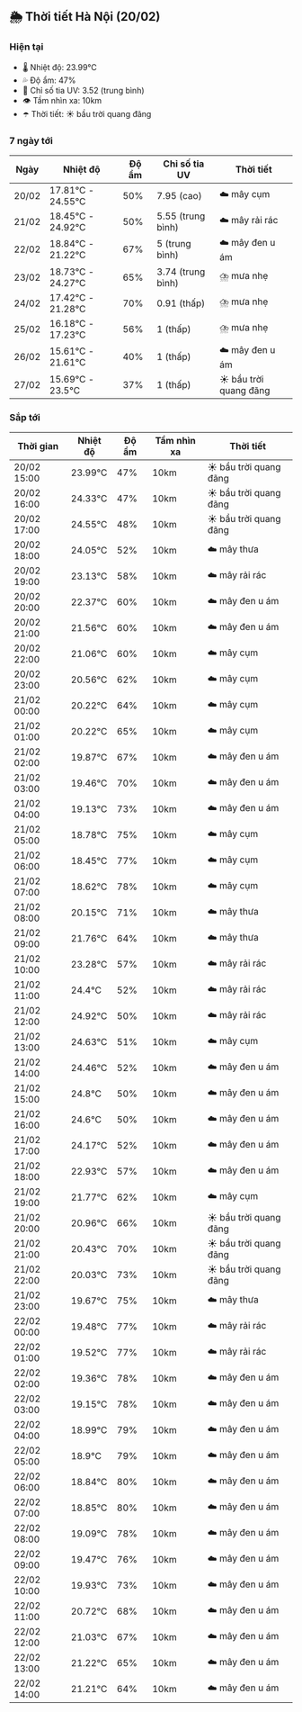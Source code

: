 ## 🌦️ Thời tiết Hà Nội (20/02)

### Hiện tại

- 🌡️ Nhiệt độ: 23.99℃
- 💦 Độ ẩm: 47%
- 🌟 Chỉ số tia UV: 3.52 (trung bình)
- 👁️ Tầm nhìn xa: 10km
- ☂️ Thời tiết: ☀️ bầu trời quang đãng

### 7 ngày tới

| Ngày | Nhiệt độ | Độ ẩm | Chỉ số tia UV | Thời tiết |
| --- | --- | --- | --- | --- |
| 20/02 | 17.81℃ - 24.55℃ | 50% | 7.95 (cao) | ☁️ mây cụm |
| 21/02 | 18.45℃ - 24.92℃ | 50% | 5.55 (trung bình) | ☁️ mây rải rác |
| 22/02 | 18.84℃ - 21.22℃ | 67% | 5 (trung bình) | ☁️ mây đen u ám |
| 23/02 | 18.73℃ - 24.27℃ | 65% | 3.74 (trung bình) | ⛈️ mưa nhẹ |
| 24/02 | 17.42℃ - 21.28℃ | 70% | 0.91 (thấp) | ⛈️ mưa nhẹ |
| 25/02 | 16.18℃ - 17.23℃ | 56% | 1 (thấp) | ⛈️ mưa nhẹ |
| 26/02 | 15.61℃ - 21.61℃ | 40% | 1 (thấp) | ☁️ mây đen u ám |
| 27/02 | 15.69℃ - 23.5℃ | 37% | 1 (thấp) | ☀️ bầu trời quang đãng |

### Sắp tới

| Thời gian | Nhiệt độ | Độ ẩm | Tầm nhìn xa | Thời tiết |
| --- | --- | --- | --- | --- |
| 20/02 15:00 | 23.99℃ | 47% | 10km | ☀️ bầu trời quang đãng |
| 20/02 16:00 | 24.33℃ | 47% | 10km | ☀️ bầu trời quang đãng |
| 20/02 17:00 | 24.55℃ | 48% | 10km | ☀️ bầu trời quang đãng |
| 20/02 18:00 | 24.05℃ | 52% | 10km | ☁️ mây thưa |
| 20/02 19:00 | 23.13℃ | 58% | 10km | ☁️ mây rải rác |
| 20/02 20:00 | 22.37℃ | 60% | 10km | ☁️ mây đen u ám |
| 20/02 21:00 | 21.56℃ | 60% | 10km | ☁️ mây đen u ám |
| 20/02 22:00 | 21.06℃ | 60% | 10km | ☁️ mây cụm |
| 20/02 23:00 | 20.56℃ | 62% | 10km | ☁️ mây cụm |
| 21/02 00:00 | 20.22℃ | 64% | 10km | ☁️ mây cụm |
| 21/02 01:00 | 20.22℃ | 65% | 10km | ☁️ mây cụm |
| 21/02 02:00 | 19.87℃ | 67% | 10km | ☁️ mây đen u ám |
| 21/02 03:00 | 19.46℃ | 70% | 10km | ☁️ mây đen u ám |
| 21/02 04:00 | 19.13℃ | 73% | 10km | ☁️ mây đen u ám |
| 21/02 05:00 | 18.78℃ | 75% | 10km | ☁️ mây cụm |
| 21/02 06:00 | 18.45℃ | 77% | 10km | ☁️ mây cụm |
| 21/02 07:00 | 18.62℃ | 78% | 10km | ☁️ mây cụm |
| 21/02 08:00 | 20.15℃ | 71% | 10km | ☁️ mây thưa |
| 21/02 09:00 | 21.76℃ | 64% | 10km | ☁️ mây thưa |
| 21/02 10:00 | 23.28℃ | 57% | 10km | ☁️ mây rải rác |
| 21/02 11:00 | 24.4℃ | 52% | 10km | ☁️ mây rải rác |
| 21/02 12:00 | 24.92℃ | 50% | 10km | ☁️ mây rải rác |
| 21/02 13:00 | 24.63℃ | 51% | 10km | ☁️ mây cụm |
| 21/02 14:00 | 24.46℃ | 52% | 10km | ☁️ mây đen u ám |
| 21/02 15:00 | 24.8℃ | 50% | 10km | ☁️ mây đen u ám |
| 21/02 16:00 | 24.6℃ | 50% | 10km | ☁️ mây đen u ám |
| 21/02 17:00 | 24.17℃ | 52% | 10km | ☁️ mây đen u ám |
| 21/02 18:00 | 22.93℃ | 57% | 10km | ☁️ mây đen u ám |
| 21/02 19:00 | 21.77℃ | 62% | 10km | ☁️ mây cụm |
| 21/02 20:00 | 20.96℃ | 66% | 10km | ☀️ bầu trời quang đãng |
| 21/02 21:00 | 20.43℃ | 70% | 10km | ☀️ bầu trời quang đãng |
| 21/02 22:00 | 20.03℃ | 73% | 10km | ☀️ bầu trời quang đãng |
| 21/02 23:00 | 19.67℃ | 75% | 10km | ☁️ mây thưa |
| 22/02 00:00 | 19.48℃ | 77% | 10km | ☁️ mây rải rác |
| 22/02 01:00 | 19.52℃ | 77% | 10km | ☁️ mây rải rác |
| 22/02 02:00 | 19.36℃ | 78% | 10km | ☁️ mây đen u ám |
| 22/02 03:00 | 19.15℃ | 78% | 10km | ☁️ mây đen u ám |
| 22/02 04:00 | 18.99℃ | 79% | 10km | ☁️ mây đen u ám |
| 22/02 05:00 | 18.9℃ | 79% | 10km | ☁️ mây đen u ám |
| 22/02 06:00 | 18.84℃ | 80% | 10km | ☁️ mây đen u ám |
| 22/02 07:00 | 18.85℃ | 80% | 10km | ☁️ mây đen u ám |
| 22/02 08:00 | 19.09℃ | 78% | 10km | ☁️ mây đen u ám |
| 22/02 09:00 | 19.47℃ | 76% | 10km | ☁️ mây đen u ám |
| 22/02 10:00 | 19.93℃ | 73% | 10km | ☁️ mây đen u ám |
| 22/02 11:00 | 20.72℃ | 68% | 10km | ☁️ mây đen u ám |
| 22/02 12:00 | 21.03℃ | 67% | 10km | ☁️ mây đen u ám |
| 22/02 13:00 | 21.22℃ | 65% | 10km | ☁️ mây đen u ám |
| 22/02 14:00 | 21.21℃ | 64% | 10km | ☁️ mây đen u ám |
